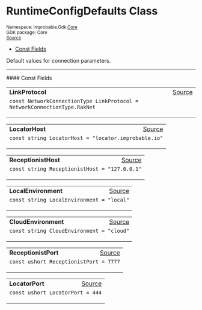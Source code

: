 
# RuntimeConfigDefaults Class
<sup>
Namespace: Improbable.Gdk.<a href="{{urlRoot}}/api/core-index">Core</a><br/>
GDK package: Core<br/>
<a href="https://www.github.com/spatialos/gdk-for-unity/blob/15bb5eac/workers/unity/Packages/io.improbable.gdk.core/Config/RuntimeConfig.cs/#L8">Source</a>
<style>
a code {
                    padding: 0em 0.25em!important;
}
code {
                    background-color: #ffffff!important;
}
</style>
</sup>
<nav id="pageToc" class="page-toc"><ul><li><a href="#const-fields">Const Fields</a>
</ul></nav>

</p>



<p>Default values for connection parameters. </p>






</p>
<hr style="width:100%; border-top-color:#d8d8d8" />
#### Const Fields


</p>




<table width="100%">
    <tr>
        <td style="border-right:none"><b>LinkProtocol</b></td>
        <td style="border-left:none; text-align:right"><a href="https://www.github.com/spatialos/gdk-for-unity/blob/15bb5eac/workers/unity/Packages/io.improbable.gdk.core/Config/RuntimeConfig.cs/#L10">Source</a></td>
    </tr>
    <tr>
        <td colspan="2">
<code>const NetworkConnectionType LinkProtocol = NetworkConnectionType.RakNet</code></p>


</td>
    </tr>
</table>


<table width="100%">
    <tr>
        <td style="border-right:none"><b>LocatorHost</b></td>
        <td style="border-left:none; text-align:right"><a href="https://www.github.com/spatialos/gdk-for-unity/blob/15bb5eac/workers/unity/Packages/io.improbable.gdk.core/Config/RuntimeConfig.cs/#L11">Source</a></td>
    </tr>
    <tr>
        <td colspan="2">
<code>const string LocatorHost = &quot;locator.improbable.io&quot;</code></p>


</td>
    </tr>
</table>


<table width="100%">
    <tr>
        <td style="border-right:none"><b>ReceptionistHost</b></td>
        <td style="border-left:none; text-align:right"><a href="https://www.github.com/spatialos/gdk-for-unity/blob/15bb5eac/workers/unity/Packages/io.improbable.gdk.core/Config/RuntimeConfig.cs/#L12">Source</a></td>
    </tr>
    <tr>
        <td colspan="2">
<code>const string ReceptionistHost = &quot;127.0.0.1&quot;</code></p>


</td>
    </tr>
</table>


<table width="100%">
    <tr>
        <td style="border-right:none"><b>LocalEnvironment</b></td>
        <td style="border-left:none; text-align:right"><a href="https://www.github.com/spatialos/gdk-for-unity/blob/15bb5eac/workers/unity/Packages/io.improbable.gdk.core/Config/RuntimeConfig.cs/#L13">Source</a></td>
    </tr>
    <tr>
        <td colspan="2">
<code>const string LocalEnvironment = &quot;local&quot;</code></p>


</td>
    </tr>
</table>


<table width="100%">
    <tr>
        <td style="border-right:none"><b>CloudEnvironment</b></td>
        <td style="border-left:none; text-align:right"><a href="https://www.github.com/spatialos/gdk-for-unity/blob/15bb5eac/workers/unity/Packages/io.improbable.gdk.core/Config/RuntimeConfig.cs/#L14">Source</a></td>
    </tr>
    <tr>
        <td colspan="2">
<code>const string CloudEnvironment = &quot;cloud&quot;</code></p>


</td>
    </tr>
</table>


<table width="100%">
    <tr>
        <td style="border-right:none"><b>ReceptionistPort</b></td>
        <td style="border-left:none; text-align:right"><a href="https://www.github.com/spatialos/gdk-for-unity/blob/15bb5eac/workers/unity/Packages/io.improbable.gdk.core/Config/RuntimeConfig.cs/#L15">Source</a></td>
    </tr>
    <tr>
        <td colspan="2">
<code>const ushort ReceptionistPort = 7777</code></p>


</td>
    </tr>
</table>


<table width="100%">
    <tr>
        <td style="border-right:none"><b>LocatorPort</b></td>
        <td style="border-left:none; text-align:right"><a href="https://www.github.com/spatialos/gdk-for-unity/blob/15bb5eac/workers/unity/Packages/io.improbable.gdk.core/Config/RuntimeConfig.cs/#L16">Source</a></td>
    </tr>
    <tr>
        <td colspan="2">
<code>const ushort LocatorPort = 444</code></p>


</td>
    </tr>
</table>












